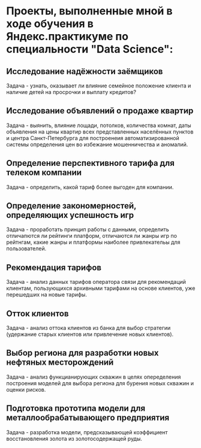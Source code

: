 # Проекты, выполненные мной в ходе обучения в Яндекс.практикуме по специальности "Data Science":

## Исследование надёжности заёмщиков
Задача - узнать, оказывает ли влияние семейное положение клиента и наличие детей на просрочки и выплату кредитов?


## Исследование объявлений о продаже квартир
Задача - выянить, влияние лощади, потолков, количества комнат, даты объявления на цены квартир всех представленных населённых пунктов и центра Санкт-Петербурга для построенеия автоматизированной системы определения цен во избежание мошенничества и аномалий.


## Определение перспективного тарифа для телеком компании
Задача - определить, какой тариф более выгоден для компании.


## Определение закономерностей, определяющих успешность игр
Задача - проработать принцип работы с данными, определить отличапются ли рейтинги платформ, отличаются ли жанры игр по рейтнгам, какие жанры и платформы наиболее привлекательы для пользователей.


## Рекомендация тарифов
Задача - анализ данных тарифов оператора связи для рекомендаций клиентам, пользующихся архивными тарифами на основе клиентов, уже перешедших на новые тарифы.


## Отток клиентов
Задача - анализ оттока клиентов из банка для выбор стратегии (удержание старых клиентов или привлечение новых клиентов).


## Выбор региона для разработки новых нефтяных месторождений
Задача - анализ функцианирующих скважин в целях опеределения построения моделей для выбора региона для бурения новых скважин и оценки рисков.


## Подготовка прототипа модели для металлообрабатывающего предприятия
Задача - разработка модели, предсказывающей коэффициент восстановления золота из золотосодержащей руды.

